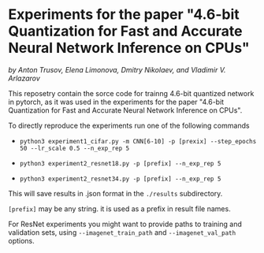 # Experiments for the paper "4.6-bit Quantization for Fast and Accurate Neural Network Inference on CPUs"

*by Anton Trusov, Elena Limonova, Dmitry Nikolaev, and Vladimir V. Arlazarov*

This reposetry contain the sorce code for trainng 4.6-bit quantized network in pytorch, as it was used in the experiments for the paper "4.6-bit Quantization for Fast and Accurate Neural Network Inference on CPUs".

To directly reproduce the experiments run one of the following commands

- ``python3 experiment1_cifar.py -m CNN[6-10] -p [prexix] --step_epochs 50 --lr_scale 0.5 --n_exp_rep 5``

- ``python3 experiment2_resnet18.py -p [prefix] --n_exp_rep 5``

- ``python3 experiment2_resnet34.py -p [prefix] --n_exp_rep 5``

This will save results in .json format in the ``./results`` subdirectory.

``[prefix]`` may be any string. it is used as a prefix in result file names.

For ResNet experiments you might want to provide paths to training and validation sets, using ``--imagenet_train_path``
and ``--imagenet_val_path`` options.